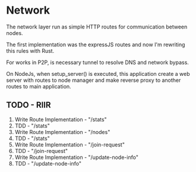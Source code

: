 # Network

The network layer run as simple HTTP routes for communication between nodes.

The first implementation was the expressJS routes and now I'm rewriting this rules with Rust.

For works in P2P, is necessary tunnel to resolve DNS and network bypass.

On NodeJs, when setup_server() is executed, this application create a web server with routes to node manager and make reverse proxy to another routes to main application.

## TODO - RIIR

1. Write Route Implementation - "/stats"
2. TDD - "/stats"
3. Write Route Implementation - "/nodes"
4. TDD - "/stats"
5. Write Route Implementation - "/join-request"
6. TDD - "/join-request"
7. Write Route Implementation - "/update-node-info"
8. TDD - "/update-node-info"
